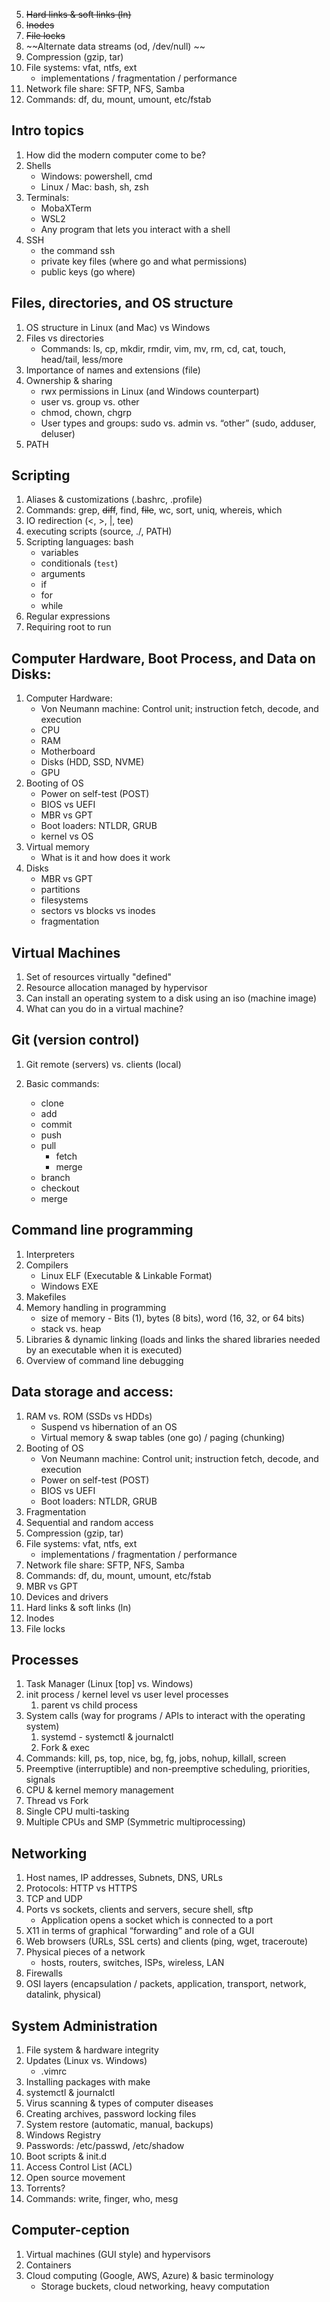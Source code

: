 5. ~~Hard links & soft links (ln)~~
6. ~~Inodes~~
7. ~~File locks~~
8. ~~Alternate data streams (od, /dev/null) ~~
9. Compression (gzip, tar)
10. File systems: vfat, ntfs, ext
    - implementations / fragmentation / performance
11. Network file share: SFTP, NFS, Samba
12. Commands: df, du, mount, umount, etc/fstab

## Intro topics

1. How did the modern computer come to be?
2. Shells
   - Windows: powershell, cmd
   - Linux / Mac: bash, sh, zsh
3. Terminals:
   - MobaXTerm
   - WSL2
   - Any program that lets you interact with a shell
4. SSH
   - the command ssh
   - private key files (where go and what permissions)
   - public keys (go where)

## Files, directories, and OS structure

1. OS structure in Linux (and Mac) vs Windows
2. Files vs directories
   - Commands: ls, cp, mkdir, rmdir, vim, mv, rm, cd, cat, touch, head/tail, less/more
3. Importance of names and extensions (file)
4. Ownership & sharing
   - rwx permissions in Linux (and Windows counterpart)
   - user vs. group vs. other
   - chmod, chown, chgrp
   - User types and groups: sudo vs. admin vs. “other” (sudo, adduser, deluser)
5. PATH

## Scripting

1. Aliases & customizations (.bashrc, .profile)
2. Commands: grep, ~~diff~~, find, ~~file~~, wc, sort, uniq, whereis, which
3. IO redirection (<, >, |, tee)
4. executing scripts (source, ./, PATH)
5. Scripting languages: bash
   - variables
   - conditionals (`test`)
   - arguments
   - if
   - for
   - while
6. Regular expressions
7. Requiring root to run

## Computer Hardware, Boot Process, and Data on Disks:

1. Computer Hardware:
   - Von Neumann machine: Control unit; instruction fetch, decode, and execution
   - CPU
   - RAM
   - Motherboard
   - Disks (HDD, SSD, NVME)
   - GPU
2. Booting of OS
   - Power on self-test (POST)
   - BIOS vs UEFI
   - MBR vs GPT
   - Boot loaders: NTLDR, GRUB
   - kernel vs OS
3. Virtual memory
   - What is it and how does it work
4. Disks
   - MBR vs GPT
   - partitions
   - filesystems
   - sectors vs blocks vs inodes
   - fragmentation

## Virtual Machines

1. Set of resources virtually "defined"
2. Resource allocation managed by hypervisor
3. Can install an operating system to a disk using an iso (machine image)
4. What can you do in a virtual machine?

## Git (version control)

1. Git remote (servers) vs. clients (local)
2. Basic commands:

   - clone
   - add
   - commit
   - push
   - pull
     - fetch
     - merge
   - branch
   - checkout
   - merge

## Command line programming

1. Interpreters
2. Compilers
   - Linux ELF (Executable & Linkable Format)
   - Windows EXE
3. Makefiles
4. Memory handling in programming
   - size of memory - Bits (1), bytes (8 bits), word (16, 32, or 64 bits)
   - stack vs. heap
5. Libraries & dynamic linking (loads and links the shared libraries needed by an executable when it is executed)
6. Overview of command line debugging

## Data storage and access:

1. RAM vs. ROM (SSDs vs HDDs)
   - Suspend vs hibernation of an OS
   - Virtual memory & swap tables (one go) / paging (chunking)
2. Booting of OS
   - Von Neumann machine: Control unit; instruction fetch, decode, and execution
   - Power on self-test (POST)
   - BIOS vs UEFI
   - Boot loaders: NTLDR, GRUB
3. Fragmentation
4. Sequential and random access
5. Compression (gzip, tar)
6. File systems: vfat, ntfs, ext
   - implementations / fragmentation / performance
7. Network file share: SFTP, NFS, Samba
8. Commands: df, du, mount, umount, etc/fstab
9. MBR vs GPT
10. Devices and drivers
11. Hard links & soft links (ln)
12. Inodes
13. File locks

## Processes

1. Task Manager (Linux [top] vs. Windows)
2. init process / kernel level vs user level processes
   1. parent vs child process
3. System calls (way for programs / APIs to interact with the operating system)
   1. systemd - systemctl & journalctl
   2. Fork & exec
4. Commands: kill, ps, top, nice, bg, fg, jobs, nohup, killall, screen
5. Preemptive (interruptible) and non-preemptive scheduling, priorities, signals
6. CPU & kernel memory management
7. Thread vs Fork
8. Single CPU multi-tasking
9. Multiple CPUs and SMP (Symmetric multiprocessing)

## Networking

1. Host names, IP addresses, Subnets, DNS, URLs
2. Protocols: HTTP vs HTTPS
3. TCP and UDP
4. Ports vs sockets, clients and servers, secure shell, sftp
   - Application opens a socket which is connected to a port
5. X11 in terms of graphical “forwarding” and role of a GUI
6. Web browsers (URLs, SSL certs) and clients (ping, wget, traceroute)
7. Physical pieces of a network
   - hosts, routers, switches, ISPs, wireless, LAN
8. Firewalls
9. OSI layers (encapsulation / packets, application, transport, network, datalink, physical)

## System Administration

1. File system & hardware integrity
2. Updates (Linux vs. Windows)
   - .vimrc
3. Installing packages with make
4. systemctl & journalctl
5. Virus scanning & types of computer diseases
6. Creating archives, password locking files
7. System restore (automatic, manual, backups)
8. Windows Registry
9. Passwords: /etc/passwd, /etc/shadow
10. Boot scripts & init.d
11. Access Control List (ACL)
12. Open source movement
13. Torrents?
14. Commands: write, finger, who, mesg

## Computer-ception

1. Virtual machines (GUI style) and hypervisors
2. Containers
3. Cloud computing (Google, AWS, Azure) & basic terminology
   - Storage buckets, cloud networking, heavy computation
